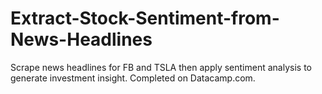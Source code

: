# Extract-Stock-Sentiment-from-News-Headlines
Scrape news headlines for FB and TSLA then apply sentiment analysis to generate investment insight. Completed on Datacamp.com.
